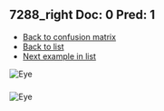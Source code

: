 ## 7288_right Doc: 0 Pred: 1
- [Back to confusion matrix](https://github.com/juliandewit/kaggle_retinopathy/blob/master/matrix.md)
- [Back to list](https://github.com/juliandewit/kaggle_retinopathy/blob/master/lists/01/list.md)
- [Next example in list](https://github.com/juliandewit/kaggle_retinopathy/blob/master/lists/01/73/7360_left.md)

![Eye](https://retinopaty.blob.core.windows.net/size1024/7288_right_0.jpeg)

### 

![Eye]()
